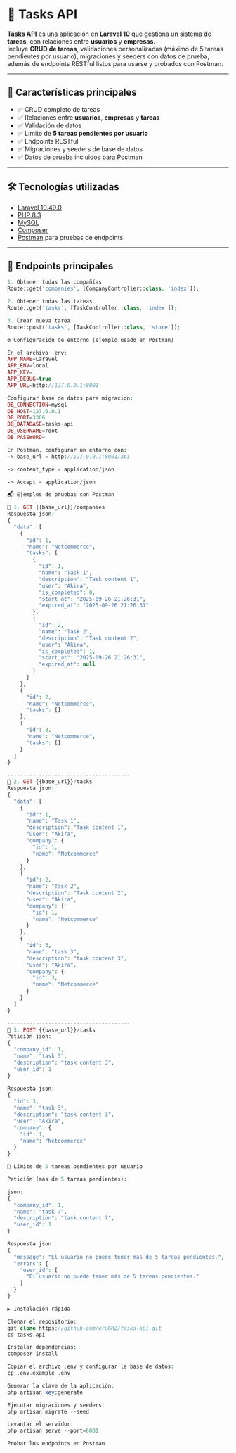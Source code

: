 # 📌 Tasks API

**Tasks API** es una aplicación en **Laravel 10** que gestiona un sistema de **tareas**, con relaciones entre **usuarios** y **empresas**.  
Incluye **CRUD de tareas**, validaciones personalizadas (máximo de 5 tareas pendientes por usuario), migraciones y seeders con datos de prueba, además de endpoints RESTful listos para usarse y probados con Postman.

---

## 🚀 Características principales
- ✅ CRUD completo de tareas
- ✅ Relaciones entre **usuarios**, **empresas** y **tareas**
- ✅ Validación de datos
- ✅ Límite de **5 tareas pendientes por usuario**
- ✅ Endpoints RESTful
- ✅ Migraciones y seeders de base de datos
- ✅ Datos de prueba incluidos para Postman

---

## 🛠️ Tecnologías utilizadas
- [Laravel 10.49.0](https://laravel.com/)
- [PHP 8.3](https://www.php.net/)
- [MySQL](https://www.mysql.com/)
- [Composer](https://getcomposer.org/)
- [Postman](https://www.postman.com/) para pruebas de endpoints

---

## 📡 Endpoints principales

```php
1. Obtener todas las compañías
Route::get('companies', [CompanyController::class, 'index']);

2. Obtener todas las tareas
Route::get('tasks', [TaskController::class, 'index']);

3. Crear nueva tarea
Route::post('tasks', [TaskController::class, 'store']);

⚙️ Configuración de entorno (ejemplo usado en Postman)

En el archivo .env:
APP_NAME=Laravel
APP_ENV=local
APP_KEY=
APP_DEBUG=true
APP_URL=http://127.0.0.1:8001

Configurar base de datos para migracion:
DB_CONNECTION=mysql
DB_HOST=127.0.0.1
DB_PORT=3306
DB_DATABASE=tasks-api
DB_USERNAME=root
DB_PASSWORD=

En Postman, configurar un entorno con:
-> base_url = http://127.0.0.1:8001/api

-> content_type = application/json

-> Accept = application/json

📬 Ejemplos de pruebas con Postman

🔹 1. GET {{base_url}}/companies
Respuesta json:
{
  "data": [
    {
      "id": 1,
      "name": "Netcommerce",
      "tasks": [
        {
          "id": 1,
          "name": "Task 1",
          "description": "Task content 1",
          "user": "Akira",
          "is_completed": 0,
          "start_at": "2025-09-26 21:26:31",
          "expired_at": "2025-09-26 21:26:31"
        },
        {
          "id": 2,
          "name": "Task 2",
          "description": "Task content 2",
          "user": "Akira",
          "is_completed": 1,
          "start_at": "2025-09-26 21:26:31",
          "expired_at": null
        }
      ]
    },
    {
      "id": 2,
      "name": "Netcommerce",
      "tasks": []
    },
    {
      "id": 3,
      "name": "Netcommerce",
      "tasks": []
    }
  ]
}

---------------------------------------
🔹 2. GET {{base_url}}/tasks
Respuesta json:
{
  "data": [
    {
      "id": 1,
      "name": "Task 1",
      "description": "Task content 1",
      "user": "Akira",
      "company": {
        "id": 1,
        "name": "Netcommerce"
      }
    },
    {
      "id": 2,
      "name": "Task 2",
      "description": "Task content 2",
      "user": "Akira",
      "company": {
        "id": 1,
        "name": "Netcommerce"
      }
    },
    {
      "id": 3,
      "name": "task 3",
      "description": "task content 3",
      "user": "Akira",
      "company": {
        "id": 3,
        "name": "Netcommerce"
      }
    }
  ]
}

---------------------------------------
🔹 3. POST {{base_url}}/tasks
Petición json:
{
  "company_id": 1,
  "name": "task 3",
  "description": "task content 3",
  "user_id": 1
}

Respuesta json:
{
  "id": 3,
  "name": "task 3",
  "description": "task content 3",
  "user": "Akira",
  "company": {
    "id": 1,
    "name": "Netcommerce"
  }
}

🚫 Límite de 5 tareas pendientes por usuario

Petición (más de 5 tareas pendientes):

json:
{
  "company_id": 1,
  "name": "task 7",
  "description": "task content 7",
  "user_id": 1
}

Respuesta json
{
  "message": "El usuario no puede tener más de 5 tareas pendientes.",
  "errors": {
    "user_id": [
      "El usuario no puede tener más de 5 tareas pendientes."
    ]
  }
}

▶️ Instalación rápida

Clonar el repositorio:
git clone https://github.com/eruGMZ/tasks-api.git
cd tasks-api

Instalar dependencias:
composer install

Copiar el archivo .env y configurar la base de datos:
cp .env.example .env

Generar la clave de la aplicación:
php artisan key:generate

Ejecutar migraciones y seeders:
php artisan migrate --seed

Levantar el servidor:
php artisan serve --port=8001

Probar los endpoints en Postman 
